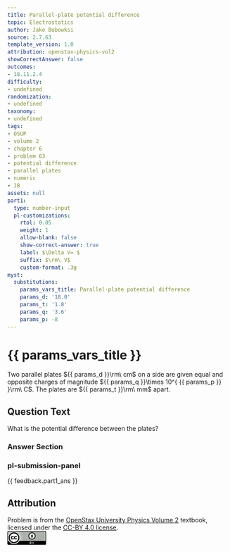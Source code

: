 ```yaml
---
title: Parallel-plate potential difference
topic: Electrostatics
author: Jake Bobowksi
source: 2.7.63
template_version: 1.0
attribution: openstax-physics-vol2
showCorrectAnswer: false
outcomes:
- 18.11.2.4
difficulty:
- undefined
randomization:
- undefined
taxonomy:
- undefined
tags:
- OSUP
- volume 2
- chapter 6
- problem 63
- potential difference
- parallel plates
- numeric
- JB
assets: null
part1:
  type: number-input
  pl-customizations:
    rtol: 0.05
    weight: 1
    allow-blank: false
    show-correct-answer: true
    label: $\Delta V= $
    suffix: $\rm\ V$
    custom-format: .3g
myst:
  substitutions:
    params_vars_title: Parallel-plate potential difference
    params_d: '18.0'
    params_t: '1.8'
    params_q: '3.6'
    params_p: -8
---
```

# {{ params_vars_title }}
Two parallel plates ${{ params_d }}\rm\ cm$ on a side are given equal and opposite charges of magnitude ${{ params_q }}\times 10^{ {{ params_p }} }\rm\ C$.
The plates are ${{ params_t }}\rm\ mm$ apart.

## Question Text

What is the potential difference between the plates?

### Answer Section

### pl-submission-panel

{{ feedback.part1_ans }}

## Attribution

Problem is from the [OpenStax University Physics Volume 2](https://openstax.org/details/books/university-physics-volume-2) textbook, licensed under the [CC-BY 4.0 license](https://creativecommons.org/licenses/by/4.0/).<br>![Image representing the Creative Commons 4.0 BY license.](https://raw.githubusercontent.com/firasm/bits/master/by.png)